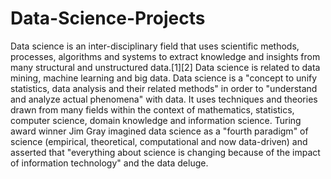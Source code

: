 # Data-Science-Projects
Data science is an inter-disciplinary field that uses scientific methods, processes, algorithms and systems to extract knowledge and insights from many structural and unstructured data.[1][2] Data science is related to data mining, machine learning and big data.  Data science is a "concept to unify statistics, data analysis and their related methods" in order to "understand and analyze actual phenomena" with data. It uses techniques and theories drawn from many fields within the context of mathematics, statistics, computer science, domain knowledge and information science. Turing award winner Jim Gray imagined data science as a "fourth paradigm" of science (empirical, theoretical, computational and now data-driven) and asserted that "everything about science is changing because of the impact of information technology" and the data deluge.
